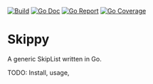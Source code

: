 [![Build](https://github.com/anthoturc/skippy/workflows/build/badge.svg)](https://github.com/anthoturc/skippy/actions)
[![Go Doc](https://godoc.org/github.com/anthoturc/skippy?status.svg)](https://pkg.go.dev/github.com/anthoturc/skippy)
[![Go Report](https://goreportcard.com/badge/github.com/anthoturc/skippy)](https://goreportcard.com/report/github.com/anthoturc/skippy)
[![Go Coverage](https://github.com/anthoturc/skippy/wiki/coverage.svg)](https://raw.githack.com/wiki/anthoturc/skippy/coverage.html)

# Skippy

A generic SkipList written in Go.

TODO: Install, usage,